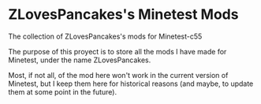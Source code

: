 # ZLovesPancakes's Minetest Mods
The collection of ZLovesPancakes's mods for Minetest-c55

The purpose of this proyect is to store all the mods I have made for Minetest, under the name ZLovesPancakes.

Most, if not all, of the mod here won't work in the current version of Minetest, but I keep them here for
historical reasons (and maybe, to update them at some point in the future).
